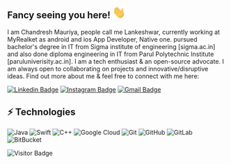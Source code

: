 ## Fancy seeing you here! <img src="https://raw.githubusercontent.com/vivanshinod/lankeshwar/master/wave.gif" width="30px">

I am Chandresh Mauriya, people call me Lankeshwar, currently working at MyRealket as android and ios App Developer, Native one. pursued bachelor's degree in IT from Sigma institute of engineering [sigma.ac.in] and also done diploma engineering in IT from Parul Polytechnic Institute [paruluniverisity.ac.in]. I am a tech enthusiast & an open-source advocate. I am always open to collaborating on projects and innovative/disruptive ideas. Find out more about me & feel free to connect with me here:

[![Linkedin Badge](https://img.shields.io/badge/-Lankeshwar-blue?style=flat-square&logo=Linkedin&logoColor=white&link=https://www.linkedin.com/in/chandresh-mauriya-64655b126/)](https://www.linkedin.com/in/chandresh-mauriya-64655b126/)
[![Instagram Badge](https://img.shields.io/badge/-er_vivan-red?style=flat-square&logo=instagram&logoColor=white&link=https://instagram.com/er_vivan/)](https://instagram.com/er_vivan)
[![Gmail Badge](https://img.shields.io/badge/-vivanshinoda@gmail.com-c14438?style=flat-square&logo=Gmail&logoColor=white&link=mailto:vivanshinoda@gmail.com)](mailto:vivanshinoda@gmail.com)

## ⚡ Technologies

![Java](https://img.shields.io/badge/-java-E34A86?style=flat-square&logo=java)
![Swift](https://img.shields.io/badge/-swift-FFFFFF?style=flat-square&logo=swift)
![C++](https://img.shields.io/badge/-C++-00599C?style=flat-square&logo=c)
![Google Cloud](https://img.shields.io/badge/Google%20Cloud-black?style=flat-square&logo=google-cloud)
![Git](https://img.shields.io/badge/-Git-black?style=flat-square&logo=git)
![GitHub](https://img.shields.io/badge/-GitHub-181717?style=flat-square&logo=github)
![GitLab](https://img.shields.io/badge/-GitLab-FCA121?style=flat-square&logo=gitlab)
![BitBucket](https://img.shields.io/badge/-BitBucket-darkblue?style=flat-square&logo=bitbucket)

![Visitor Badge](https://visitor-badge.laobi.icu/badge?page_id=aemmadi.aemmadi)
